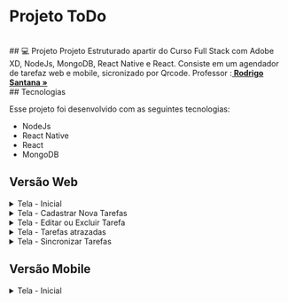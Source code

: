 # Projeto ToDo

<br>
## 💻 Projeto
Projeto Estruturado apartir do Curso Full Stack com Adobe XD, NodeJs, MongoDB, React Native e React.
Consiste em um agendador de tarefaz web e mobile, sicronizado por Qrcode.
Professor :<a href="https://github.com/orodrigogo" target="_blank"><strong> Rodrigo Santana »</strong></a>
<br>
## Tecnologias

Esse projeto foi desenvolvido com as seguintes tecnologias:

-   NodeJs
-   React Native
-   React
-   MongoDB

## Versão Web

<details><summary>Tela - Inicial</summary>
<p>

#### Tela inicial com os filtros para listar as tarefas.

<img src="/prototipo/web/preview.png">

</p>
</details>

<details><summary>Tela - Cadastrar Nova Tarefas</summary>
<p>

#### Tela para cadastro de uma nova tarefa.

<img src="/prototipo/web/tarefa.png">

</p>
</details>

<details><summary>Tela - Editar ou Excluir Tarefa</summary>
<p>

#### Tela para editar ou excluir uma tarefa.

<img src="/prototipo/web/editar-excluir-tarefa.png">

</p>
</details>

<details><summary>Tela - Tarefas atrazadas</summary>
<p>

#### Tela para exibir as tarefas atrazadas.

<img src="/prototipo/web/tarefas-atrazadas.png">

</p>
</details>

<details><summary>Tela - Sincronizar Tarefas</summary>
<p>

#### Tela que apresenta o Qrcode para sincronizar as tarefas.

<img src="/prototipo/web/sincronizar.png">

</p>
</details>

## Versão Mobile



<details><summary>Tela - Inicial</summary>
<p>

#### Tela Startup.

<img src="/prototipo/mobile/preview.png">

</p>
</details>
